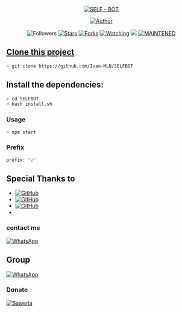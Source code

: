 <p align="center">
</p>
<p align="center">
<a href="#"><img title="SELF - BOT" src="https://img.shields.io/badge/ SELF BOT TERMUX-green?colorA=%23ff0000&colorB=%23017e40&style=for-the-badge"></a>
</p>
<p align="center">
<a href="https://github.com/Ivan-MLN"><img title="Author" src="https://img.shields.io/badge/Author-Ivan MLN-red.svg?style=for-the-badge&logo=github"></a>
</p>
<p align="center">
<aREADME.md href="https://github.com/Ivan-MLN/followers"><img title="Followers" src="https://img.shields.io/github/followers/Ivan-MLN?color=blue&style=flat-square"></a>
<a href="https://github.com/Ivan-MLN/SELF-BOT/stargazers/"><img title="Stars" src="https://img.shields.io/github/stars/Ivan-MLN/SELF-BOT?color=red&style=flat-square"></a>
<a href="https://github.com/Ivan-MLN/SELF-BOT/network/members"><img title="Forks" src="http://img.shields.io/github/forks/Ivan-MLN/SELF-BOT?color=red&style=flat-square"></a>
<a href="https://github.com/Ivan-MLN/SELF-BOT/watchers"><img title="Watching" src="https://img.shields.io/github/watchers/Ivan-MLN/SELF-BOT?label=Watchers&color=blue&style=flat-square"></a>
<a href="https://hits.seeyoufarm.com"><img src="https://hits.seeyoufarm.com/api/count/incr/badge.svg?url=https%3A%2F%2Fgithub.com%2FIvan-MLN%2FSELF-BOT&count_bg=%2379C83D&title_bg=%23555555&icon=&icon_color=%23E7E7E7&title=Support&edge_flat=false"/></a>
<a href="#"><img title="MAINTENED" src="https://img.shields.io/badge/MAINTENED-YES-blue.svg"</a>
</p>

## Clone this project

```bash
> git clone https://github.com/Ivan-MLN/SELFBOT
```

## Install the dependencies:

```bash
> cd SELFBOT
> bash install.sh
```

### Usage
```bash
> npm start
```

### Prefix 
```bash
prefix: "z"
```
## Special Thanks to
* <a href="https://github.com/adiwajshing/Baileys"><img alt="GitHub" src="https://img.shields.io/badge/adiwajshing/Baileys%20-%23121011.svg?&style=for-the-badge&logo=github&logoColor=white"/></a>
* <a href="https://github.com/Arya-was"><img alt="GitHub" src="https://img.shields.io/badge/Arya%20-%23121011.svg?&style=for-the-badge&logo=github&logoColor=blue"/></a>
* <a href="https://github.com/MrG3P5"><img alt="GitHub" src="https://img.shields.io/badge/MrG3P5%20-%23121011.svg?&style=for-the-badge&logo=github&logoColor=red"/></a>
* 
### contact me
<a href="https://wa.me/628812904283"><img alt="WhatsApp" src="https://img.shields.io/badge/Contact%20Me-25D366?style=for-the-badge&logo=whatsapp&logoColor=blue"/></a>

## Group
<a href="https://chat.whatsapp.com/FATcOphnwKK79tXOmxh9fX"><img alt="WhatsApp" src="https://img.shields.io/badge/WhatsApp%20Group-25D366?style=for-the-badge&logo=whatsapp&logoColor=red"/></a>

### Donate
<a href="https://saweria.co/donate/VannSGaming01"><img alt="Saweria" src="https://img.shields.io/badge/Saweria-F16061?style=for-the-badge&logo=ko-fi&logoColor=yellow"/></a>
